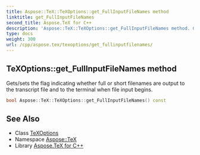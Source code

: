 ```yaml
---
title: Aspose::TeX::TeXOptions::get_FullInputFileNames method
linktitle: get_FullInputFileNames
second_title: Aspose.TeX for C++
description: 'Aspose::TeX::TeXOptions::get_FullInputFileNames method. Gets/sets the flag indicating whether full or short filenames are output to the transcript file and to the terminal when file input begins in C++.'
type: docs
weight: 300
url: /cpp/aspose.tex/texoptions/get_fullinputfilenames/
---
```

## TeXOptions::get_FullInputFileNames method


Gets/sets the flag indicating whether full or short filenames are output to the transcript file and to the terminal when file input begins.

```cpp
bool Aspose::TeX::TeXOptions::get_FullInputFileNames() const
```

## See Also

* Class [TeXOptions](../)
* Namespace [Aspose::TeX](../../)
* Library [Aspose.TeX for C++](../../../)
